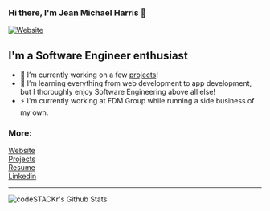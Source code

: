 ### Hi there, I'm Jean Michael Harris 👋

[![Website](https://img.shields.io/website?label=jean.charlottedigitaldesign.com&style=for-the-badge&url=https%3A%2F%2Fjean.charlottedigitaldesign.com)](https://jean.charlottedigitaldesign.com)

## I'm a Software Engineer enthusiast

- 🔭 I’m currently working on a few [projects][website2]!
- 🌱 I’m learning everything from web development to app development, but I thoroughly enjoy Software Engineering above all else!
- ⚡ I'm currently working at FDM Group while running a side business of my own.

### More:

[Website][website]
<br />
[Projects][website2]
<br />
[Resume][website3]
<br />
[Linkedin][linkedin]
<br />

---

  <img align="left" alt="codeSTACKr's Github Stats" src="https://github-readme-stats.codestackr.vercel.app/api?username=SoftwareEngineerJeanHarris&show_icons=true&hide_border=true" />


[website]: https://jean.charlottedigitaldesign.com
[website2]: https://jean.charlottedigitaldesign.com/projects
[website3]: https://jean.charlottedigitaldesign.com/wp-content/uploads/2020/09/Resume.pdf
[linkedin]: https://www.linkedin.com/in/jean-michael-harris/
